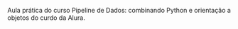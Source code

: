 Aula prática do curso Pipeline de Dados: combinando Python e orientação a objetos do curdo da Alura.

